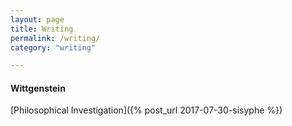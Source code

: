 ```yaml
---
layout: page
title: Writing
permalink: /writing/
category: "writing"

---
```


<h4>Wittgenstein</h4>
[Philosophical Investigation]({% post_url 2017-07-30-sisyphe %})<br />